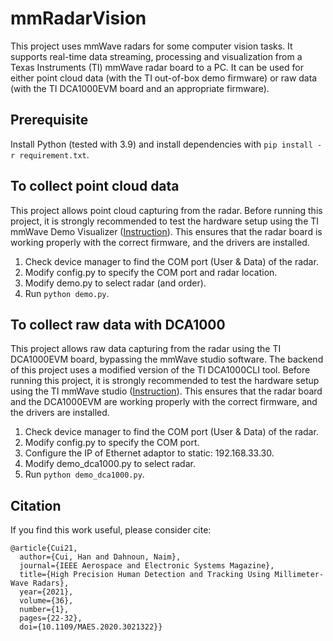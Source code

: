 # mmRadarVision

This project uses mmWave radars for some computer vision tasks. It supports real-time data streaming, processing and visualization from a Texas Instruments (TI) mmWave radar board to a PC. 
It can be used for either point cloud data (with the TI out-of-box demo firmware) or raw data (with the TI DCA1000EVM board and an appropriate firmware).

## Prerequisite 

Install Python (tested with 3.9) and install dependencies with ```pip install -r requirement.txt```.

## To collect point cloud data

This project allows point cloud capturing from the radar.
Before running this project, it is strongly recommended to test the hardware setup using the TI mmWave Demo Visualizer ([Instruction](https://www.ti.com/lit/ug/swru587/swru587.pdf)). 
This ensures that the radar board is working properly with the correct firmware, and the drivers are installed. 
1. Check device manager to find the COM port (User & Data) of the radar. 
2. Modify config.py to specify the COM port and radar location. 
3. Modify demo.py to select radar (and order).
4. Run ```python demo.py```.

## To collect raw data with DCA1000

This project allows raw data capturing from the radar using the TI DCA1000EVM board, bypassing the mmWave studio software. 
The backend of this project uses a modified version of the TI DCA1000CLI tool.
Before running this project, it is strongly recommended to test the hardware setup using the TI mmWave studio ([Instruction](https://www.ti.com/lit/ml/spruik7/spruik7.pdf)).
This ensures that the radar board and the DCA1000EVM are working properly with the correct firmware, and the drivers are installed. 
1. Check device manager to find the COM port (User & Data) of the radar. 
2. Modify config.py to specify the COM port. 
3. Configure the IP of Ethernet adaptor to static: 192.168.33.30.
4. Modify demo_dca1000.py to select radar.
4. Run ```python demo_dca1000.py```.

## Citation

If you find this work useful, please consider cite:
```
@article{Cui21,
  author={Cui, Han and Dahnoun, Naim},
  journal={IEEE Aerospace and Electronic Systems Magazine}, 
  title={High Precision Human Detection and Tracking Using Millimeter-Wave Radars}, 
  year={2021},
  volume={36},
  number={1},
  pages={22-32},
  doi={10.1109/MAES.2020.3021322}}
```